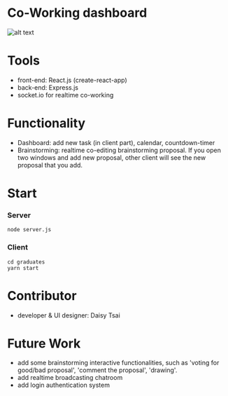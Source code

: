 # Co-Working dashboard

![alt text](https://i.imgur.com/KBQo2N0.png)

# Tools
- front-end: React.js (create-react-app)
- back-end: Express.js
- socket.io for realtime co-working 

# Functionality
- Dashboard: add new task (in client part), calendar, countdown-timer
- Brainstorming: realtime co-editing brainstorming proposal. If you open two windows and add new proposal, other client will see the new proposal that you add.

# Start 
### Server
```
node server.js
```

### Client
```
cd graduates
yarn start
```

# Contributor
- developer & UI designer: Daisy Tsai

# Future Work
- add some brainstorming interactive functionalities, such as 'voting for good/bad proposal', 'comment the proposal', 'drawing'.
- add realtime broadcasting chatroom
- add login authentication system
